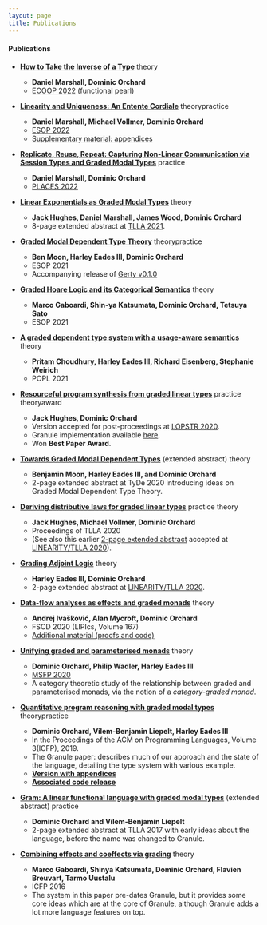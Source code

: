 ```yaml
---
layout: page
title: Publications
---
```


#### Publications

* [__How to Take the Inverse of a Type__](https://drops.dagstuhl.de/opus/frontdoor.php?source_opus=16233) <span class="theory">theory</span>
  - __Daniel Marshall, Dominic Orchard__
  - [ECOOP 2022](https://2022.ecoop.org) (functional pearl)

* [__Linearity and Uniqueness: An Entente Cordiale__](https://link.springer.com/chapter/10.1007/978-3-030-99336-8_13) <span class="theory">theory</span><span class="practice">practice</span>
  - __Daniel Marshall, Michael Vollmer, Dominic Orchard__
  - [ESOP 2022](https://etaps.org/2022/esop)
  - [Supplementary material: appendices](https://zenodo.org/record/5919194#.ZB3ZlOzP1jw)

* [__Replicate, Reuse, Repeat: Capturing Non-Linear Communication via Session Types and Graded Modal Types__](https://arxiv.org/abs/2203.12875) <span class="practice">practice</span>
  - __Daniel Marshall, Dominic Orchard__
  - [PLACES 2022](https://places-workshop.github.io/)

* [__Linear Exponentials as Graded Modal Types__](https://hal-lirmm.ccsd.cnrs.fr/TLLA2021/lirmm-03271465) <span class="theory">theory</span>
  - __Jack Hughes, Daniel Marshall, James Wood, Dominic Orchard__
  - 8-page extended abstract at [TLLA 2021](https://lipn.univ-paris13.fr/TLLA/2021/).

* [__Graded Modal Dependent Type Theory__](https://link.springer.com/chapter/10.1007/978-3-030-72019-3_17) <span class="theory">theory</span><span class="practice">practice</span>
  - __Ben Moon, Harley Eades III, Dominic Orchard__
  - ESOP 2021
  - Accompanying release of [Gerty v0.1.0](https://github.com/granule-project/gerty/releases/tag/v0.1.0)

* [__Graded Hoare Logic and its Categorical Semantics__](https://link.springer.com/chapter/10.1007/978-3-030-72019-3_9) <span class="theory">theory</span>
  - __Marco Gaboardi, Shin-ya Katsumata, Dominic Orchard, Tetsuya  Sato__
  - ESOP 2021

* [__A graded dependent type system with a usage-aware semantics__](https://dl.acm.org/doi/10.1145/3434331) <span class="theory">theory</span>
  - __Pritam Choudhury, Harley Eades III, Richard Eisenberg, Stephanie Weirich__
  - POPL 2021

* [__Resourceful program synthesis from graded linear types__](https://link.springer.com/content/pdf/10.1007/978-3-030-68446-4_8.pdf)  <span class="practice">practice</span> <span class="theory">theory</span><span class="award">award</span>
  - __Jack Hughes, Dominic Orchard__
  - Version accepted for post-proceedings at [LOPSTR 2020](https://nms.kcl.ac.uk/maribel.fernandez/LOPSTR2020/).
  - Granule implementation available [here](https://github.com/granule-project/granule/releases/tag/v0.7.8.0).
  - Won __Best Paper Award__.

*  [__Towards Graded Modal Dependent Types__](papers/towards-graded-modal-dependent-types.pdf) (extended abstract) <span class="theory">theory</span>
   - __Benjamin Moon, Harley Eades III, and Dominic Orchard__
   - 2-page extended abstract at TyDe 2020 introducing ideas on Graded Modal Dependent Type Theory.

* [__Deriving distributive laws for graded linear types__](https://arxiv.org/pdf/2112.14966v1.pdf)  <span class="practice">practice</span> <span class="theory">theory</span>
  - __Jack Hughes, Michael Vollmer, Dominic Orchard__
  - Proceedings of TLLA 2020
  - (See also this earlier [2-page extended abstract](http://granule-project.github.io/papers/deriving-graded-dist.pdf) accepted at [LINEARITY/TLLA 2020](https://lipn.univ-paris13.fr/LinearityTLLA2020/)).

* [__Grading Adjoint Logic__](https://arxiv.org/abs/2006.08854) <span class="theory">theory</span>
  - __Harley Eades III, Dominic Orchard__
  - 2-page extended abstract at [LINEARITY/TLLA 2020](https://lipn.univ-paris13.fr/LinearityTLLA2020/).

* [__Data-flow analyses as effects and graded monads__](https://drops.dagstuhl.de/opus/volltexte/2020/12337/pdf/LIPIcs-FSCD-2020-15.pdf) <span class="theory">theory</span>
  - __Andrej Ivašković, Alan Mycroft, Dominic Orchard__
  - FSCD 2020 (LIPIcs, Volume 167)
  - [Additional material (proofs and code)](https://zenodo.org/record/3784967#.XvW7lpNKjSc)

* [__Unifying graded and parameterised monads__](https://arxiv.org/abs/2001.10274) <span class="theory">theory</span>
   - __Dominic Orchard, Philip Wadler, Harley Eades III__
   - [MSFP 2020](https://msfp-workshop.github.io/msfp2020/)
   - A category theoretic study of the relationship between graded and
   parameterised monads, via the notion of a _category-graded monad_.


* [__Quantitative program reasoning with graded modal types__](https://www.cs.kent.ac.uk/people/staff/dao7/publ/granule-icfp19.pdf) <span class="theory">theory</span><span class="practice">practice</span>
  - __Dominic Orchard, Vilem-Benjamin Liepelt, Harley Eades III__
  - In the Proceedings of the ACM on Programming Languages, Volume 3(ICFP), 2019.
  - The Granule paper: describes much of our approach and the state
    of the language, detailing the type system with various example.
  - [__Version with appendices__](https://kar.kent.ac.uk/74450/1/paper.pdf)
  - [__Associated code release__](https://github.com/granule-project/granule/releases/tag/icfp19)

*  [__Gram: A linear functional language with graded modal types__](http://www.cs.ox.ac.uk/conferences/fscd2017/preproceedings_unprotected/TLLA_Orchard.pdf) (extended abstract) <span class="practice">practice</span>
   - __Dominic Orchard and Vilem-Benjamin Liepelt__
   - 2-page extended abstract at TLLA 2017 with early ideas about the language, before the name was changed to Granule.

* [__Combining effects and coeffects via grading__](https://kar.kent.ac.uk/57480/1/bieffects.pdf) <span class="theory">theory</span>
    - __Marco Gaboardi, Shinya Katsumata, Dominic Orchard, Flavien Breuvart, Tarmo Uustalu__
    - ICFP 2016
    - The system in this paper pre-dates Granule, but it provides some
      core ideas which are at the core of Granule, although Granule adds a lot more language features on top.
